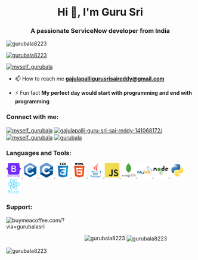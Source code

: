 <h1 align="center">Hi 👋, I'm Guru Sri</h1>
<h3 align="center">A passionate ServiceNow developer from India</h3>

<p align="left"> <img src="https://komarev.com/ghpvc/?username=gurubala8223&label=Profile%20views&color=0e75b6&style=flat" alt="gurubala8223" /> </p>

<p align="left"> <a href="https://github.com/ryo-ma/github-profile-trophy"><img src="https://github-profile-trophy.vercel.app/?username=gurubala8223" alt="gurubala8223" /></a> </p>

<p align="left"> <a href="https://twitter.com/myself_gurubala" target="blank"><img src="https://img.shields.io/twitter/follow/myselfgurubala?logo=twitter&style=for-the-badge" alt="myself_gurubala" /></a> </p>

- 📫 How to reach me **gajulapalligurusrisaireddy@gmail.com**

- ⚡ Fun fact **My perfect day would start with programming and end with programming**

<h3 align="left">Connect with me:</h3>
<p align="left">
<a href="https://twitter.com/myself_gurubala" target="blank"><img align="center" src="https://raw.githubusercontent.com/rahuldkjain/github-profile-readme-generator/master/src/images/icons/Social/twitter.svg" alt="myself_gurubala" height="30" width="40" /></a>
<a href="https://linkedin.com/in/gajulapalli-guru-sri-sai-reddy-141068172/" target="blank"><img align="center" src="https://raw.githubusercontent.com/rahuldkjain/github-profile-readme-generator/master/src/images/icons/Social/linked-in-alt.svg" alt="gajulapalli-guru-sri-sai-reddy-141068172/" height="30" width="40" /></a>
<a href="https://instagram.com/myself_gurubala" target="blank"><img align="center" src="https://raw.githubusercontent.com/rahuldkjain/github-profile-readme-generator/master/src/images/icons/Social/instagram.svg" alt="myself_gurubala" height="30" width="40" /></a>
<a href="https://www.hackerrank.com/gurubala" target="blank"><img align="center" src="https://raw.githubusercontent.com/rahuldkjain/github-profile-readme-generator/master/src/images/icons/Social/hackerrank.svg" alt="gurubala" height="30" width="40" /></a>
</p>

<h3 align="left">Languages and Tools:</h3>
<p align="left"> <a href="https://getbootstrap.com" target="_blank"> <img src="https://raw.githubusercontent.com/devicons/devicon/master/icons/bootstrap/bootstrap-plain-wordmark.svg" alt="bootstrap" width="40" height="40"/> </a> <a href="https://www.cprogramming.com/" target="_blank"> <img src="https://raw.githubusercontent.com/devicons/devicon/master/icons/c/c-original.svg" alt="c" width="40" height="40"/> </a> <a href="https://www.w3schools.com/cpp/" target="_blank"> <img src="https://raw.githubusercontent.com/devicons/devicon/master/icons/cplusplus/cplusplus-original.svg" alt="cplusplus" width="40" height="40"/> </a> <a href="https://www.w3schools.com/css/" target="_blank"> <img src="https://raw.githubusercontent.com/devicons/devicon/master/icons/css3/css3-original-wordmark.svg" alt="css3" width="40" height="40"/> </a> <a href="https://www.w3.org/html/" target="_blank"> <img src="https://raw.githubusercontent.com/devicons/devicon/master/icons/html5/html5-original-wordmark.svg" alt="html5" width="40" height="40"/> </a> <a href="https://www.java.com" target="_blank"> <img src="https://raw.githubusercontent.com/devicons/devicon/master/icons/java/java-original.svg" alt="java" width="40" height="40"/> </a> <a href="https://developer.mozilla.org/en-US/docs/Web/JavaScript" target="_blank"> <img src="https://raw.githubusercontent.com/devicons/devicon/master/icons/javascript/javascript-original.svg" alt="javascript" width="40" height="40"/> </a> <a href="https://www.mongodb.com/" target="_blank"> <img src="https://raw.githubusercontent.com/devicons/devicon/master/icons/mongodb/mongodb-original-wordmark.svg" alt="mongodb" width="40" height="40"/> </a> <a href="https://www.mysql.com/" target="_blank"> <img src="https://raw.githubusercontent.com/devicons/devicon/master/icons/mysql/mysql-original-wordmark.svg" alt="mysql" width="40" height="40"/> </a> <a href="https://nodejs.org" target="_blank"> <img src="https://raw.githubusercontent.com/devicons/devicon/master/icons/nodejs/nodejs-original-wordmark.svg" alt="nodejs" width="40" height="40"/> </a> <a href="https://www.python.org" target="_blank"> <img src="https://raw.githubusercontent.com/devicons/devicon/master/icons/python/python-original.svg" alt="python" width="40" height="40"/> </a> <a href="https://reactjs.org/" target="_blank"> <img src="https://raw.githubusercontent.com/devicons/devicon/master/icons/react/react-original-wordmark.svg" alt="react" width="40" height="40"/> </a> </p>

<h3 align="left">Support:</h3>
<p><a href="https://buymeacoffee.com/gurubalasri"> <img align="left" src="https://cdn.buymeacoffee.com/buttons/v2/default-yellow.png" height="50" width="210" alt="buymeacoffee.com/?via=gurubalasri" /></a></p><br><br>

<p><img align="left" src="https://github-readme-stats.vercel.app/api/top-langs?username=gurubala8223&show_icons=true&locale=en&layout=compact" alt="gurubala8223" /></p>

<p>&nbsp;<img align="center" src="https://github-readme-stats.vercel.app/api?username=gurubala8223&show_icons=true&locale=en" alt="gurubala8223" /></p>

<p><img align="center" src="https://github-readme-streak-stats.herokuapp.com/?user=gurubala8223&" alt="gurubala8223" /></p>
